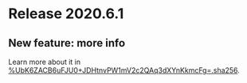 # Release 2020.6.1

## New feature: more info

Learn more about it in [%UbK6ZACB6uFJU0+JDHtnvPW1mV2c2QAq3dXYnKkmcFg=.sha256](ssb:message/sha256/UbK6ZACB6uFJU0%2BJDHtnvPW1mV2c2QAq3dXYnKkmcFg%3D).
